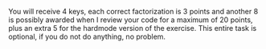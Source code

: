 You will receive 4 keys, each correct factorization is 3 points and another
8 is possibly awarded when I review your code for a maximum of 20
points, plus an extra 5 for the hardmode version of the exercise.
This entire task is optional, if you do not do anything, no problem.
